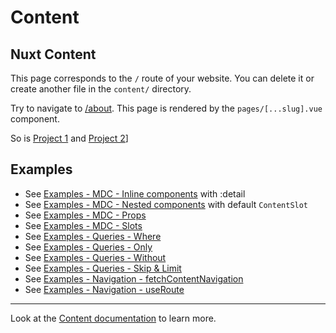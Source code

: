 # Content

## Nuxt Content

This page corresponds to the `/` route of your website. You can delete it or create another file in the `content/` directory.

Try to navigate to [/about](/about). This page is rendered by the `pages/[...slug].vue` component.

So is [Project 1](/projects/project1) and [Project 2](/projects/project2)]

## Examples

- See [Examples - MDC - Inline components](/examples/inline-components) with :detail
- See [Examples - MDC - Nested components](/examples/nested-components) with default `ContentSlot`
- See [Examples - MDC - Props](/examples/props)
- See [Examples - MDC - Slots](/examples/slots)
- See [Examples - Queries - Where](/examples/where)
- See [Examples - Queries - Only](/examples/only)
- See [Examples - Queries - Without](/examples/without)
- See [Examples - Queries - Skip & Limit](/examples/skip-and-limit)
- See [Examples - Navigation - fetchContentNavigation](/examples/fetch-content-navigation)
- See [Examples - Navigation - useRoute](/examples/use-route)

---

Look at the [Content documentation](https://content.nuxtjs.org/) to learn more.
